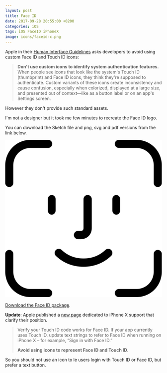 ```yaml
---
layout: post
title: Face ID
date: 2017-09-28 20:55:00 +0200
categories: iOS
tags: iOS FaceID iPhoneX
image: icons/faceid-c.png
---
```


Apple in their [Human Interface Guidelines](https://developer.apple.com/ios/human-interface-guidelines/user-interaction/authentication/) asks developers to avoid using custom Face ID and Touch ID icons:

> **Don't use custom icons to identify system authentication features.** When people see icons that look like the system's Touch ID (thumbprint) and Face ID icons, they think they're supposed to authenticate. Custom variants of these icons create inconsistency and cause confusion, especially when colorized, displayed at a large size, and presented out of context—like as a button label or on an app's Settings screen.

However they don't provide such standard assets.

I'm not a designer but it took me few minutes to recreate the Face ID logo.

You can download the Sketch file and png, svg and pdf versions from the link below.

![Face ID](/assets/images/faceid.png#center320s)

[Download the Face ID package](http://macteo.it/assets/data/faceid.zip).

**Update**: Apple published a [new page](https://developer.apple.com/ios/update-apps-for-iphone-x/) dedicated to iPhone X support that clarify their position.

> Verify your Touch ID code works for Face ID. If your app currently uses Touch ID, update text strings to refer to Face ID when running on iPhone X – for example, “Sign in with Face ID.”
>
> **Avoid using icons to represent Face ID and Touch ID**.

So you should not use an icon to le users login with Touch ID or Face ID, but prefer a text button.